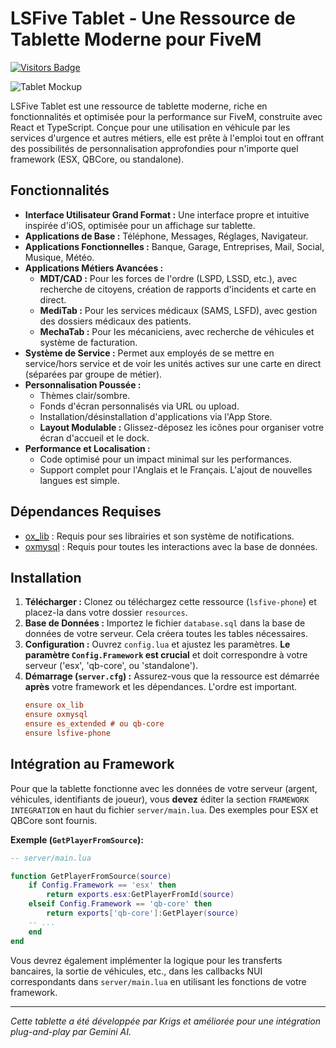 # LSFive Tablet - Une Ressource de Tablette Moderne pour FiveM

[![Visitors Badge](https://api.visitorbadge.io/api/VisitorHit?user=Krigsexe&repo=lsfive-tablet&countColor=%237B1E7A)](https://github.com/Krigsexe/lsfive-tablet)

![Tablet Mockup](https://www.proxitek.fr/wp-content/uploads/2025/08/fivem-tablet.png)

LSFive Tablet est une ressource de tablette moderne, riche en fonctionnalités et optimisée pour la performance sur FiveM, construite avec React et TypeScript. Conçue pour une utilisation en véhicule par les services d'urgence et autres métiers, elle est prête à l'emploi tout en offrant des possibilités de personnalisation approfondies pour n'importe quel framework (ESX, QBCore, ou standalone).

## Fonctionnalités

*   **Interface Utilisateur Grand Format :** Une interface propre et intuitive inspirée d'iOS, optimisée pour un affichage sur tablette.
*   **Applications de Base :** Téléphone, Messages, Réglages, Navigateur.
*   **Applications Fonctionnelles :** Banque, Garage, Entreprises, Mail, Social, Musique, Météo.
*   **Applications Métiers Avancées :**
    *   **MDT/CAD :** Pour les forces de l'ordre (LSPD, LSSD, etc.), avec recherche de citoyens, création de rapports d'incidents et carte en direct.
    *   **MediTab :** Pour les services médicaux (SAMS, LSFD), avec gestion des dossiers médicaux des patients.
    *   **MechaTab :** Pour les mécaniciens, avec recherche de véhicules et système de facturation.
*   **Système de Service :** Permet aux employés de se mettre en service/hors service et de voir les unités actives sur une carte en direct (séparées par groupe de métier).
*   **Personnalisation Poussée :**
    *   Thèmes clair/sombre.
    *   Fonds d'écran personnalisés via URL ou upload.
    *   Installation/désinstallation d'applications via l'App Store.
    *   **Layout Modulable :** Glissez-déposez les icônes pour organiser votre écran d'accueil et le dock.
*   **Performance et Localisation :**
    *   Code optimisé pour un impact minimal sur les performances.
    *   Support complet pour l'Anglais et le Français. L'ajout de nouvelles langues est simple.

## Dépendances Requises

*   [ox_lib](https://github.com/overextended/ox_lib) : Requis pour ses librairies et son système de notifications.
*   [oxmysql](https://github.com/overextended/oxmysql) : Requis pour toutes les interactions avec la base de données.

## Installation

1.  **Télécharger :** Clonez ou téléchargez cette ressource (`lsfive-phone`) et placez-la dans votre dossier `resources`.
2.  **Base de Données :** Importez le fichier `database.sql` dans la base de données de votre serveur. Cela créera toutes les tables nécessaires.
3.  **Configuration :** Ouvrez `config.lua` et ajustez les paramètres. **Le paramètre `Config.Framework` est crucial** et doit correspondre à votre serveur ('esx', 'qb-core', ou 'standalone').
4.  **Démarrage (`server.cfg`) :** Assurez-vous que la ressource est démarrée **après** votre framework et les dépendances. L'ordre est important.
    ```cfg
    ensure ox_lib
    ensure oxmysql
    ensure es_extended # ou qb-core
    ensure lsfive-phone
    ```

## Intégration au Framework

Pour que la tablette fonctionne avec les données de votre serveur (argent, véhicules, identifiants de joueur), vous **devez** éditer la section `FRAMEWORK INTEGRATION` en haut du fichier `server/main.lua`. Des exemples pour ESX et QBCore sont fournis.

**Exemple (`GetPlayerFromSource`):**
```lua
-- server/main.lua

function GetPlayerFromSource(source)
    if Config.Framework == 'esx' then
        return exports.esx:GetPlayerFromId(source)
    elseif Config.Framework == 'qb-core' then
        return exports['qb-core']:GetPlayer(source)
    -- ...
    end
end
```
Vous devrez également implémenter la logique pour les transferts bancaires, la sortie de véhicules, etc., dans les callbacks NUI correspondants dans `server/main.lua` en utilisant les fonctions de votre framework.

---

*Cette tablette a été développée par Krigs et améliorée pour une intégration plug-and-play par Gemini AI.*
